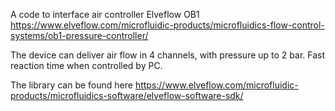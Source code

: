A code to interface air controller Elveflow OB1
https://www.elveflow.com/microfluidic-products/microfluidics-flow-control-systems/ob1-pressure-controller/

The device can deliver air flow in 4 channels, with pressure up to 2 bar. Fast reaction time when controlled by PC.



The library can be found here
https://www.elveflow.com/microfluidic-products/microfluidics-software/elveflow-software-sdk/